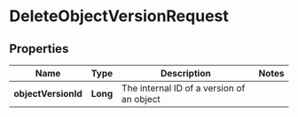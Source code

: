 

# DeleteObjectVersionRequest


## Properties

Name | Type | Description | Notes
------------ | ------------- | ------------- | -------------
**objectVersionId** | **Long** | The internal ID of a version of an object | 



